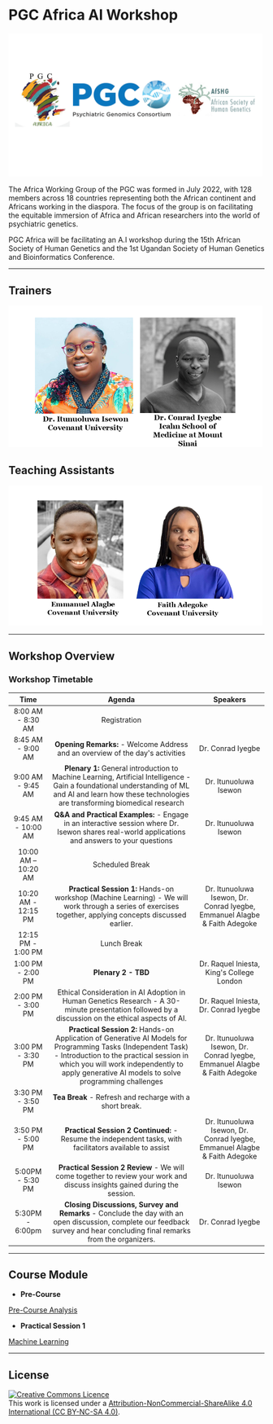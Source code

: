 # PGC Africa AI Workshop


<img src="Images/Logo collage.png" alt="Alt text" width="500">


The Africa Working Group of the PGC was formed in July 2022, with 128 members across 18 countries representing both the African continent and Africans working in the diaspora. The focus of the group is on facilitating the equitable immersion of Africa and African researchers into the world of psychiatric genetics.

PGC Africa will be facilitating an A.I workshop during the 15th African Society of Human Genetics and the 1st Ugandan Society of Human Genetics and Bioinformatics Conference.


******
## Trainers
<img src="Images/trainers new collage.png" alt="Alt text" width="500">

## Teaching Assistants
<img src="Images/Teaching Assts New.png" alt="Alt text" width="500">

******
## Workshop Overview
### Workshop Timetable

|**Time**|**Agenda**|**Speakers**|
|:---:|:---:|:---:
8:00 AM - 8:30 AM| Registration| 
8:45 AM - 9:00 AM| **Opening Remarks:** - Welcome Address and an overview of the day's activities| Dr. Conrad Iyegbe|
9:00 AM - 9:45 AM|**Plenary 1:** General introduction to Machine Learning, Artificial Intelligence - Gain a foundational understanding of ML and AI and learn how these technologies are transforming biomedical research| Dr. Itunuoluwa Isewon|
9:45 AM - 10:00 AM| **Q&A and Practical Examples:** - Engage in an interactive session where Dr. Isewon shares real-world applications and answers to your questions| Dr. Itunuoluwa Isewon|
10:00 AM – 10:20 AM| Scheduled Break | |
10:20 AM - 12:15 PM| **Practical Session 1:** Hands-on workshop (Machine Learning) - We will work through a series of exercises together, applying concepts discussed earlier.| Dr. Itunuoluwa Isewon, Dr. Conrad Iyegbe, Emmanuel Alagbe & Faith Adegoke|
12:15 PM - 1:00 PM| Lunch Break |
1:00 PM - 2:00 PM|**Plenary 2 - TBD**|Dr. Raquel Iniesta, King's College London |
2:00 PM - 3:00 PM|Ethical Consideration in AI Adoption in Human Genetics Research - A 30-minute presentation followed by a discussion on the ethical aspects of AI. |Dr. Raquel Iniesta, Dr. Conrad Iyegbe|
3:00 PM - 3:30 PM| **Practical Session 2:** Hands-on Application of Generative AI Models for Programming Tasks (Independent Task) - Introduction to the practical session in which you will work independently to apply generative AI models to solve programming challenges|Dr. Itunuoluwa Isewon, Dr. Conrad Iyegbe, Emmanuel Alagbe & Faith Adegoke|
3:30 PM - 3:50 PM| **Tea Break** - Refresh and recharge with a short break.|
3:50 PM - 5:00 PM| **Practical Session 2 Continued:** - Resume the independent tasks, with facilitators available to assist |Dr. Itunuoluwa Isewon, Dr. Conrad Iyegbe, Emmanuel Alagbe & Faith Adegoke|
5:00PM - 5:30 PM| **Practical Session 2 Review** - We will come together to review your work and discuss insights gained during the session.| Dr. Itunuoluwa Isewon|
5:30PM - 6:00pm| **Closing Discussions, Survey and Remarks** - Conclude the day with an open discussion, complete our feedback survey and hear concluding final remarks from the organizers. | Dr. Conrad Iyegbe|


******
## Course Module
+ **Pre-Course**

[Pre-Course Analysis](modules/PreCourse.md)

+ **Practical Session 1**

[Machine Learning](modules/Practical_1.md)





******
## License
<a rel="license" href="http://creativecommons.org/licenses/by/4.0/"><img alt="Creative Commons Licence" style="border-width:0" src="https://i.creativecommons.org/l/by-nc-sa/4.0/88x31.png" /></a><br />This work is licensed under a <a rel="license" href="https://creativecommons.org/licenses/by-nc-sa/4.0/">Attribution-NonCommercial-ShareAlike 4.0 International (CC BY-NC-SA 4.0)</a>.
